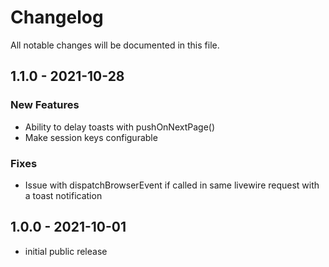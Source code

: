 # Changelog

All notable changes will be documented in this file.

## 1.1.0 - 2021-10-28

### New Features

-   Ability to delay toasts with pushOnNextPage()
-   Make session keys configurable

### Fixes

-   Issue with dispatchBrowserEvent if called in same livewire request with a toast notification

## 1.0.0 - 2021-10-01

-   initial public release
